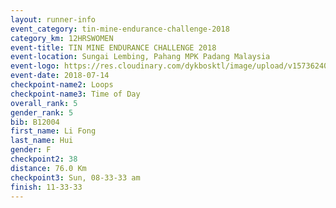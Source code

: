 ```yaml
---
layout: runner-info 
event_category: tin-mine-endurance-challenge-2018 
category_km: 12HRSWOMEN 
event-title: TIN MINE ENDURANCE CHALLENGE 2018 
event-location: Sungai Lembing, Pahang MPK Padang Malaysia 
event-logo: https://res.cloudinary.com/dykbosktl/image/upload/v1573624035/Logo/Logo_svfuu8.jpg 
event-date: 2018-07-14 
checkpoint-name2: Loops 
checkpoint-name3: Time of Day 
overall_rank: 5
gender_rank: 5
bib: B12004
first_name: Li Fong
last_name: Hui
gender: F
checkpoint2: 38
distance: 76.0 Km
checkpoint3: Sun, 08-33-33 am
finish: 11-33-33
---
```

